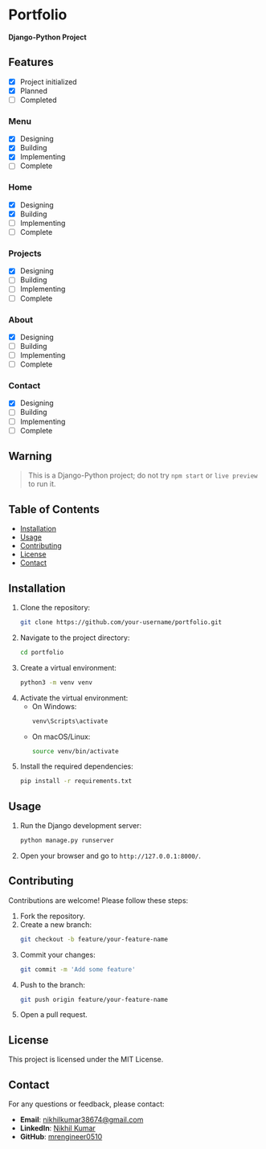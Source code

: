 # Portfolio

**Django-Python Project**

## Features

- [x] Project initialized
- [x] Planned
- [ ] Completed

### Menu

- [x] Designing
- [x] Building
- [x] Implementing
- [ ] Complete

### Home

- [x] Designing
- [x] Building
- [ ] Implementing
- [ ] Complete

### Projects

- [x] Designing
- [ ] Building
- [ ] Implementing
- [ ] Complete

### About

- [x] Designing
- [ ] Building
- [ ] Implementing
- [ ] Complete

### Contact

- [x] Designing
- [ ] Building
- [ ] Implementing
- [ ] Complete

## Warning
> This is a Django-Python project; do not try `npm start` or `live preview` to run it.

## Table of Contents

- [Installation](#installation)
- [Usage](#usage)
- [Contributing](#contributing)
- [License](#license)
- [Contact](#contact)

## Installation

1. Clone the repository:
    ```sh
    git clone https://github.com/your-username/portfolio.git
    ```
2. Navigate to the project directory:
    ```sh
    cd portfolio
    ```
3. Create a virtual environment:
    ```sh
    python3 -m venv venv
    ```
4. Activate the virtual environment:
    - On Windows:
        ```sh
        venv\Scripts\activate
        ```
    - On macOS/Linux:
        ```sh
        source venv/bin/activate
        ```
5. Install the required dependencies:
    ```sh
    pip install -r requirements.txt
    ```

## Usage

1. Run the Django development server:
    ```sh
    python manage.py runserver
    ```
2. Open your browser and go to `http://127.0.0.1:8000/`.

## Contributing

Contributions are welcome! Please follow these steps:

1. Fork the repository.
2. Create a new branch:
    ```sh
    git checkout -b feature/your-feature-name
    ```
3. Commit your changes:
    ```sh
    git commit -m 'Add some feature'
    ```
4. Push to the branch:
    ```sh
    git push origin feature/your-feature-name
    ```
5. Open a pull request.

## License
This project is licensed under the MIT License.

## Contact

For any questions or feedback, please contact:

- **Email**: [nikhilkumar38674@gmail.com](mailto:nikhilkumar38674@gmail.com)
- **LinkedIn**: [Nikhil Kumar](https://www.linkedin.com/in/nikhil-kumar-2b9842202)
- **GitHub**: [mrengineer0510](https://github.com/mrengineer0510)
